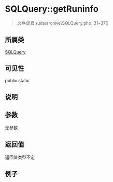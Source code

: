 # SQLQuery::getRuninfo



> *文件信息* suda\archive\SQLQuery.php: 31~370

## 所属类 

[SQLQuery](../SQLQuery.md)

## 可见性

 public static

## 说明




## 参数


无参数


## 返回值

返回值类型不定


## 例子

